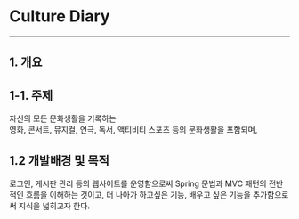 # Culture Diary 
***

## 1. 개요 
1-1. 주제   
-------------
자신의 모든 문화생활을 기록하는   
영화, 콘서트, 뮤지컬, 연극, 독서, 액티비티 스포츠 등의 문화생활을 포함되며, 

1.2 개발배경 및 목적
------------- 
로그인, 게시판 관리 등의 웹사이트를 운영함으로써 Spring 문법과 MVC 패턴의 전반적인 흐름을 이해하는 것이고, 더 나아가 하고싶은 기능, 배우고 싶은 기능을 추가함으로써 지식을 넓히고자 한다. 


